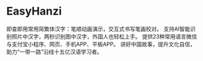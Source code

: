 # EasyHanzi
即查即用常用简繁体汉字：笔顺动画演示，交互式书写笔画校对。  支持AI智能识别照片中汉字，两秒识别图中汉字，外国人也轻松上手。  提供23种常用语言微信与支付宝小程序、网页、手机APP、平板APP。  讲好中国故事，提升文化自信，助力“一带一路”沿线十五亿汉语学习者。
